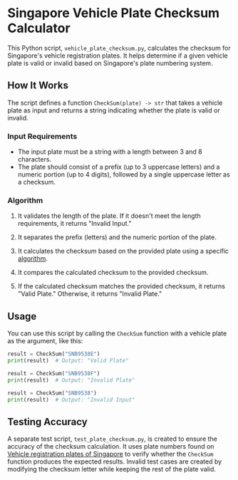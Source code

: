 # Singapore Vehicle Plate Checksum Calculator

This Python script, `vehicle_plate_checksum.py`, calculates the checksum for Singapore's vehicle registration plates. It helps determine if a given vehicle plate is valid or invalid based on Singapore's plate numbering system.

## How It Works

The script defines a function `CheckSum(plate) -> str` that takes a vehicle plate as input and returns a string indicating whether the plate is valid or invalid.

### Input Requirements

- The input plate must be a string with a length between 3 and 8 characters.
- The plate should consist of a prefix (up to 3 uppercase letters) and a numeric portion (up to 4 digits), followed by a single uppercase letter as a checksum.

### Algorithm

1. It validates the length of the plate. If it doesn't meet the length requirements, it returns "Invalid Input."

2. It separates the prefix (letters) and the numeric portion of the plate.

3. It calculates the checksum based on the provided plate using a specific [algorithm](https://singaporecarplate.com).

4. It compares the calculated checksum to the provided checksum.

5. If the calculated checksum matches the provided checksum, it returns "Valid Plate." Otherwise, it returns "Invalid Plate."

## Usage

You can use this script by calling the `CheckSum` function with a vehicle plate as the argument, like this:

```python
result = CheckSum("SNB9538E")
print(result)  # Output: "Valid Plate"

result = CheckSum("SNB9538F")
print(result)  # Output: "Invalid Plate"

result = CheckSum("SNB9538")
print(result)  # Output: "Invalid Input"
```

## Testing Accuracy
A separate test script, `test_plate_checksum.py`, is created to ensure the accuracy of the checksum calculation. It uses plate numbers found on [Vehicle registration plates of Singapore](https://en.wikipedia.org/wiki/Vehicle_registration_plates_of_Singapore) to verify whether the `CheckSum` function produces the expected results. Invalid test cases are created by modifying the checksum letter while keeping the rest of the plate valid.
